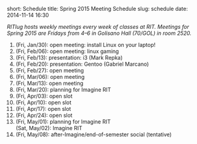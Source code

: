 short: Schedule
title: Spring 2015 Meeting Schedule
slug: schedule
date: 2014-11-14 16:30

*RITlug hosts weekly meetings every week of classes at RIT. Meetings for Spring 2015 are Fridays from 4–6 in Golisano Hall (70/GOL) in room 2520.*

 1. (Fri, Jan/30): open meeting: install Linux on your laptop!
 2. (Fri, Feb/06): open meeting: linux gaming
 3. (Fri, Feb/13): presentation: i3 (Mark Repka)
 4. (Fri, Feb/20): presentation: Gentoo (Gabriel Marcano)
 5. (Fri, Feb/27): open meeting
 6. (Fri, Mar/06): open meeting
 7. (Fri, Mar/13): open meeting
 8. (Fri, Mar/20): planning for Imagine RIT
 9. (Fri, Apr/03): open slot
10. (Fri, Apr/10): open slot
11. (Fri, Apr/17): open slot
12. (Fri, Apr/24): open slot
13. (Fri, May/01): planning for Imagine RIT<br>
    (Sat, May/02): Imagine RIT
14. (Fri, May/08): after-Imagine/end-of-semester social (tentative)
